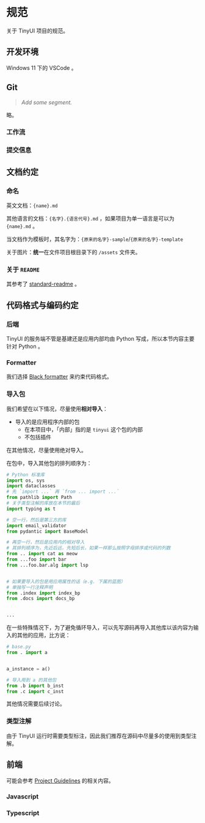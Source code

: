# 规范

关于 TinyUI 项目的规范。

## 开发环境

Windows 11 下的 VSCode 。

## Git

> _Add some segment._

略。

### 工作流

### 提交信息

## 文档约定

### 命名

英文文档：`{name}.md`

其他语言的文档：`{名字}.{语言代号}.md` ，如果项目为单一语言是可以为 `{name}.md` 。

当文档作为模板时，其名字为：`{原来的名字}-sample`/`{原来的名字}-template`

关于图片：**统一**在文件项目根目录下的 `/assets` 文件夹。

### 关于 `README`

其参考了 [standard-readme](https://github.com/RichardLitt/standard-readme) 。

## 代码格式与编码约定

### 后端

TinyUI 的服务端不管是基建还是应用内部均由 Python 写成，所以本节内容主要针对 Python 。

### Formatter

我们选择 [Black formatter](https://github.com/psf/black) 来约束代码格式。

### 导入包

我们希望在以下情况，尽量使用**相对导入**：

- 导入的是应用程序内部的包
  - 在本项目中，「内部」指的是 `tinyui` 这个包的内部
  - 不包括插件

在其他情况，尽量使用绝对导入。

在包中，导入其他包的排列顺序为：

```python
# Python 标准库
import os, sys
import dataclasses
# 先 `import ...` 再 `from ... import ...`
from pathlib import Path
# 关于类型注解的库放在本节的最后
import typing as t

# 空一行，然后是第三方的库
import email_validator
from pydantic import BaseModel

# 再空一行，然后是应用内的相对导入
# 其排列顺序为，先近后远，先短后长，如果一样那么按照字母排序或代码的列数
from .. import cat as meow
from ...foo import bar
from ...foo.bar.alg import lsp


# 如果要导入的包是用应用属性的话（e.g. 下属的蓝图）
# 单独写一行注释声明
from .index import index_bp
from .docs import docs_bp


...
```

在一些特殊情况下，为了避免循环导入，可以先写源码再导入其他库以该内容为输入的其他的应用，比方说：

```python
# base.py
from . import a


a_instance = a()

# 导入用到 a 的其他包
from .b import b_inst
from .c import c_inst
```

其他情况需要后续讨论。

### 类型注解

由于 TinyUI 运行时需要类型标注，因此我们推荐在源码中尽量多的使用到类型注解。

## 前端

可能会参考 [Project Guidelines](https://github.com/elsewhencode/project-guidelines) 的相关内容。

### Javascript

### Typescript
